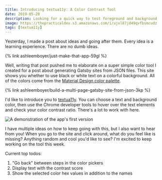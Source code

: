 ```yaml
---
title: Introducing textua11y: A Color Contrast Tool
date: 2019-05-28
description: Looking for a quick way to test foreground and background colors in text-heavy areas of your web application?
image: https://thepracticaldev.s3.amazonaws.com/i/ujvl87jd49qvfbsmcudz.png
tags: [textua11y]
---
```


Yesterday, I made a post about ideas and going after them. Every idea is a learning experience. There are no dumb ideas.

{% link ashleemboyer/just-make-that-app-59gl %}

Well, writing that post pushed me to elaborate on a super simple color tool I created for a post about generating Gatsby sites from JSON files. This site shows you whether to use black or white text on a colorful background. All of the colors come from the [Material Design color palette](https://material.io/tools/color/#!/).

{% link ashleemboyer/build-a-multi-page-gatsby-site-from-json-3kp %}

I'd like to introduce you to [textua11y](https://ashleemboyer.github.io/textua11y/). You can choose a text and background color, then use the Chrome developer tools to hover over the text elements and check your color contrast ratio. There's a lot to work with here.

![A demonstration of the app's first version](https://thepracticaldev.s3.amazonaws.com/i/gzt7rxfx2y83qldxosyw.gif)

I have multiple ideas on how to keep going with this, but I also want to hear from you! When you go to the site and click around, what do you feel like is missing? Anything random and cool you'd like to see? I'm excited to keep working on the tool this week.

Current top todos:

1. "Go back" between steps in the color pickers
2. Display text with the contrast score
3. Show the selected color hex values in addition to the names
